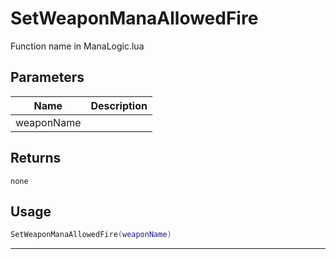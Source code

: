 # SetWeaponManaAllowedFire

Function name in ManaLogic.lua

## Parameters

| Name       | Description |
| ---------- | ----------- |
| weaponName |             |

## Returns

`none`

## Usage

```lua
SetWeaponManaAllowedFire(weaponName)
```

---
